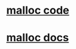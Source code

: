 # [malloc code](https://github.com/matsuo1234567/malloc_challenge/tree/main/malloc)

# [malloc docs](https://github.com/matsuo1234567/malloc_challenge/tree/main/malloc)
